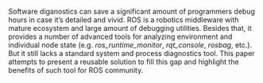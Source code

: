 Software diganostics can save a significant amount of programmers debug
hours in case it’s detailed and vivid. ROS is a robotics middleware with
mature ecosystem and large amount of debugging utilities. Besides that,
it provides a number of advanced tools for analyzing environment and
individual node state (e.g. *ros\_runtime\_monitor*, *rqt\_console*,
*rosbag*, etc.). But it still lacks a standard system and process
diagnostics tool. This paper attempts to present a reusable solution to
fill this gap and highlight the benefits of such tool for ROS community.
